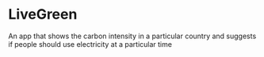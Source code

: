 # LiveGreen
An app that shows the carbon intensity in a particular country and suggests if people should use electricity at a particular time
